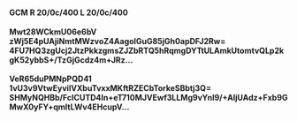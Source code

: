 #### GCM R 20/0c/400 L 20/0c/400
**Mwt28WCkmU06e6bV**<br/>**zWj5E4pUAjiNmtMWzvoZ4AagoIGuG85jGh0apDFJ2Rw=**<br/>**4FU7HQ3zgUcj2JtzPkkzgmsZJZbRTQ5hRqmgDYTtULAmkUtomtvQLp2kgK52ybbS+/TzGjGcdz4m+JRz...**<br/><br/>
**VeR65duPMNpPQD41**<br/>**1vU3v9VtwEyviIVXbuTvxxMKftRZECbTorkeSBbtj3Q=**<br/>**SHMyNQHBb/FcICUTD4In+eT710MJVEwf3LLMg9vYnl9/+AljUAdz+Fxb9GMwX0yFY+qmltLWv4EHcupV...**